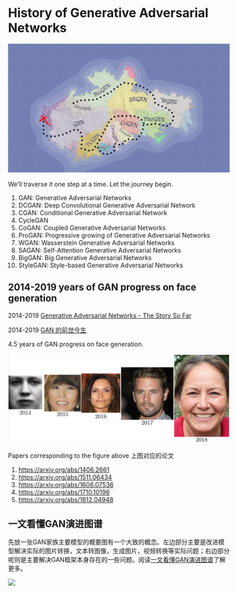 # History of Generative Adversarial Networks

![](2014-2019_GAN_Map.png)

We’ll traverse it one step at a time. Let the journey begin.

1. GAN: Generative Adversarial Networks
2. DCGAN: Deep Convolutional Generative Adversarial Network
3. CGAN: Conditional Generative Adversarial Network
4. CycleGAN
5. CoGAN: Coupled Generative Adversarial Networks
6. ProGAN: Progressive growing of Generative Adversarial Networks
7. WGAN: Wasserstein Generative Adversarial Networks
8. SAGAN: Self-Attention Generative Adversarial Networks
9. BigGAN: Big Generative Adversarial Networks
10. StyleGAN: Style-based Generative Adversarial Networks

## 2014-2019 years of GAN progress on face generation

2014-2019 [Generative Adversarial Networks - The Story So Far](https://blog.floydhub.com/gans-story-so-far/)

2014-2019 [GAN 的前世今生](https://www.leiphone.com/news/201907/Sv3AtCsT4w2W6roc.html)

4.5 years of GAN progress on face generation.

![](2014-2019_GAN_Face_Generation.jpg)

Papers corresponding to the figure above 上图对应的论文

1. https://arxiv.org/abs/1406.2661  
2. https://arxiv.org/abs/1511.06434  
3. https://arxiv.org/abs/1606.07536  
4. https://arxiv.org/abs/1710.10196  
5. https://arxiv.org/abs/1812.04948

## 一文看懂GAN演进图谱
先放一张GAN家族主要模型的概要图有一个大致的概念。左边部分主要是改进模型解决实际的图片转换，文本转图像，生成图片，视频转换等实际问题；右边部分呢则是主要解决GAN框架本身存在的一些问题。阅读[一文看懂GAN演进图谱](https://zhuanlan.zhihu.com/p/70033932)了解更多。

![](https://pic4.zhimg.com/v2-f6ce32e325de1f56fe06811de767084c_1200x500.jpg)

